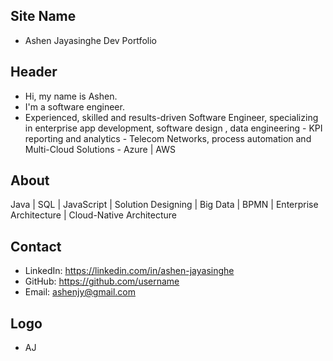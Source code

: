 ## Site Name
- Ashen Jayasinghe Dev Portfolio

## Header
- Hi, my name is Ashen. 
- I'm a software engineer.
- Experienced, skilled and results-driven Software Engineer, specializing in enterprise app development, software design , data engineering - KPI reporting and analytics - Telecom Networks, process automation and Multi-Cloud Solutions - Azure | AWS

## About
Java | SQL | JavaScript | Solution Designing | Big Data | BPMN | Enterprise Architecture | Cloud-Native Architecture

## Contact
- LinkedIn: https://linkedin.com/in/ashen-jayasinghe
- GitHub: https://github.com/username
- Email: ashenjy@gmail.com

## Logo
- AJ